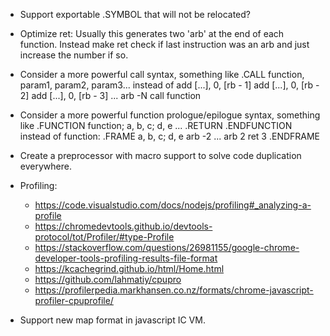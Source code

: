 - Support exportable .SYMBOL that will not be relocated?

- Optimize ret: Usually this generates two 'arb' at the end of each function.
  Instead make ret check if last instruction was an arb and just increase the number if so.

- Consider a more powerful call syntax, something like
    .CALL function, param1, param2, param3...
  instead of
    add [...], 0, [rb - 1]
    add [...], 0, [rb - 2]
    add [...], 0, [rb - 3]
    ...
    arb -N
    call function

- Consider a more powerful function prologue/epilogue syntax, something like
    .FUNCTION function; a, b, c; d, e
      ...
      .RETURN
    .ENDFUNCTION
  instead of
    function:
    .FRAME a, b, c; d, e
      arb -2
      ...
      arb 2
      ret 3
    .ENDFRAME

- Create a preprocessor with macro support to solve code duplication everywhere.

- Profiling:
  - https://code.visualstudio.com/docs/nodejs/profiling#_analyzing-a-profile
  - https://chromedevtools.github.io/devtools-protocol/tot/Profiler/#type-Profile
  - https://stackoverflow.com/questions/26981155/google-chrome-developer-tools-profiling-results-file-format
  - https://kcachegrind.github.io/html/Home.html
  - https://github.com/lahmatiy/cpupro
  - https://profilerpedia.markhansen.co.nz/formats/chrome-javascript-profiler-cpuprofile/

- Support new map format in javascript IC VM.
